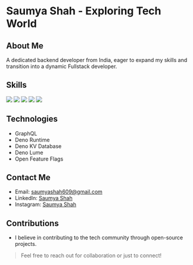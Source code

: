 # Saumya Shah - Exploring Tech World

## About Me
A dedicated backend developer from India, eager to expand my skills and transition into a dynamic Fullstack developer.

## Skills

<img src="https://img.shields.io/badge/JavaScript-323330?style=for-the-badge&logo=javascript&logoColor=F7DF1E" /> <img src="https://img.shields.io/badge/TypeScript-007ACC?style=for-the-badge&logo=typescript&logoColor=white" /> <img src="https://img.shields.io/badge/Rust-000000?style=for-the-badge&logo=rust&logoColor=white" /> <img src="https://img.shields.io/badge/Cucumber-43B02A?style=for-the-badge&logo=cucumber&logoColor=white" /> <img src="https://img.shields.io/badge/github%20copilot-000000?style=for-the-badge&logo=githubcopilot&logoColor=white" />

## Technologies

- GraphQL
- Deno Runtime
- Deno KV Database
- Deno Lume
- Open Feature Flags

## Contact Me

- Email: [saumyashah609@gmail.com](mailto:saumyashah609@gmail.com)
- LinkedIn: [Saumya Shah](https://www.linkedin.com/in/saumya-shah-42353026)
- Instagram: [Saumya Shah](https://www.instagram.com/saumya__13_)

## Contributions
- I believe in contributing to the tech community through open-source projects.

> Feel free to reach out for collaboration or just to connect!
